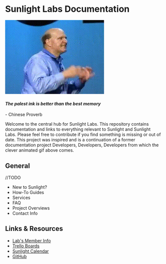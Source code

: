 # Sunlight Labs Documentation

[![This is for developers](assets/developers-developers-developers.gif)](https://www.youtube.com/watch?v=Vhh_GeBPOhs)

#### _The palest ink is better than the best memory_ 

\- Chinese Proverb    

Welcome to the central hub for Sunlight Labs. This repository contains documentation and links to everything relevant to Sunlight and Sunlight Labs. Please feel free to contribute if you find something is missing or out of date. This project was inspired and is a continuation of a former documentation project Developers, Developers, Developers from which the clever animated gif above comes.

## General

//TODO

- New to Sunlight?
- How-To Guides
- Services
- FAQ
- Project Overviews
- Contact Info

## Links & Resources

- [Lab's Member Info](https://gitlab.sunlightlabs.com/labs/sunlightlabs-docs/tree/master/whoiswho/)
- [Trello Boards](https://trello.com/sunlightlabs)
- [Sunlight Calendar](https://calendar.google.com/calendar/embed?src=sunlightfoundation%40gmail.com&ctz=America/New_York)
- [GitHub](https://github.com/sunlightlabs)
